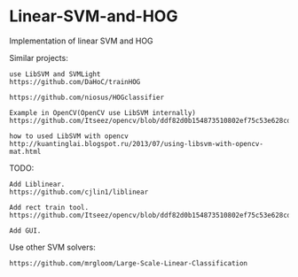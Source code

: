 # Linear-SVM-and-HOG
Implementation of linear SVM and HOG

Similar projects:
~~~
use LibSVM and SVMLight
https://github.com/DaHoC/trainHOG

https://github.com/niosus/HOGclassifier

Example in OpenCV(OpenCV use LibSVM internally)
https://github.com/Itseez/opencv/blob/ddf82d0b154873510802ef75c53e628cd7b2cb13/samples/cpp/train_HOG.cpp

how to used LibSVM with opencv
http://kuantinglai.blogspot.ru/2013/07/using-libsvm-with-opencv-mat.html

~~~

TODO:
~~~
Add Liblinear.
https://github.com/cjlin1/liblinear

Add rect train tool.
https://github.com/Itseez/opencv/blob/ddf82d0b154873510802ef75c53e628cd7b2cb13/apps/annotation/opencv_annotation.cpp

Add GUI.
~~~

Use other SVM solvers:
~~~
https://github.com/mrgloom/Large-Scale-Linear-Classification
~~~
